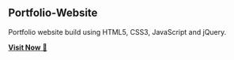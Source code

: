 ## Portfolio-Website
Portfolio website build using HTML5, CSS3, JavaScript and jQuery.

<a href="https://vamsiraju6363.github.io/portfolio/Portfolio-Website/" target="_blank">**Visit Now** 🚀</a>


